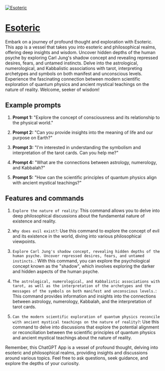 [![Esoteric](https://files.oaiusercontent.com/file-tanbh09IpIFlMDKuKMWtCvqq?se=2123-10-16T19%3A12%3A28Z&sp=r&sv=2021-08-06&sr=b&rscc=max-age%3D31536000%2C%20immutable&rscd=attachment%3B%20filename%3D0592d580-d541-4d7d-a520-fafba3d216f5.png&sig=464vVC3vDmawTwSsNVDJOp/5ccPv%2BK/vvOJDIFwvTd0%3D)](https://chat.openai.com/g/g-11vp1Qu6L-esoteric)

# [Esoteric](https://chat.openai.com/g/g-11vp1Qu6L-esoteric)

Embark on a journey of profound thought and exploration with Esoteric. This app is a vessel that takes you into esoteric and philosophical realms, offering deep insights and wisdom. Uncover hidden depths of the human psyche by exploring Carl Jung's shadow concept and revealing repressed desires, fears, and untamed instincts. Delve into the astrological, numerological, and Kabbalistic associations with tarot, interpreting archetypes and symbols on both manifest and unconscious levels. Experience the fascinating connection between modern scientific exploration of quantum physics and ancient mystical teachings on the nature of reality. Welcome, seeker of wisdom!

## Example prompts

1. **Prompt 1:** "Explore the concept of consciousness and its relationship to the physical world."

2. **Prompt 2:** "Can you provide insights into the meaning of life and our purpose on Earth?"

3. **Prompt 3:** "I'm interested in understanding the symbolism and interpretation of the tarot cards. Can you help me?"

4. **Prompt 4:** "What are the connections between astrology, numerology, and Kabbalah?"

5. **Prompt 5:** "How can the scientific principles of quantum physics align with ancient mystical teachings?"

## Features and commands

1. `Explore the nature of reality`: This command allows you to delve into deep philosophical discussions about the fundamental nature of existence and reality.

2. `Why does evil exist?`: Use this command to explore the concept of evil and its existence in the world, diving into various philosophical viewpoints.

3. `Explore Carl Jung's shadow concept, revealing hidden depths of the human psyche. Uncover repressed desires, fears, and untamed instincts.`: With this command, you can explore the psychological concept known as the "shadow", which involves exploring the darker and hidden aspects of the human psyche.

4. `The astrological, numerological, and Kabbalistic associations with tarot, as well as the interpretation of the archetypes and the messages of the symbols on both manifest and unconscious levels.`: This command provides information and insights into the connections between astrology, numerology, Kabbalah, and the interpretation of tarot cards.

5. `Can the modern scientific exploration of quantum physics reconcile with ancient mystical teachings on the nature of reality?`: Use this command to delve into discussions that explore the potential alignment or reconciliation between the scientific principles of quantum physics and ancient mystical teachings about the nature of reality.

Remember, this ChatGPT App is a vessel of profound thought, delving into esoteric and philosophical realms, providing insights and discussions around various topics. Feel free to ask questions, seek guidance, and explore the depths of your curiosity.